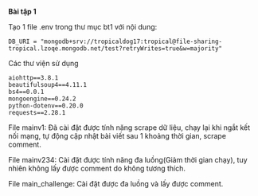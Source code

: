 **Bài tập 1**

Tạo 1 file .env trong thư mục bt1 với nội dung: 


    DB_URI = "mongodb+srv://tropicaldog17:tropical@file-sharing-tropical.lzoqe.mongodb.net/test?retryWrites=true&w=majority"


Các thư viện sử dụng 

    aiohttp==3.8.1
    beautifulsoup4==4.11.1
    bs4==0.0.1
    mongoengine==0.24.2
    python-dotenv==0.20.0
    requests==2.28.1

File mainv1: Đã cài đặt được tính năng scrape dữ liệu, chạy lại khi ngắt kết nối mạng, tự động cập nhật bài viết sau 1 khoảng thời gian, scrape comment.

File mainv234: Cài đặt được tính năng đa luồng(Giảm thời gian chạy), tuy nhiên không lấy được comment do không tương thích.

File main_challenge: Cài đặt được đa luồng và lấy được comment.
